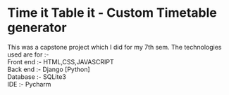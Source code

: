 
# Time it Table it - Custom Timetable generator

This was a capstone project which I did for my 7th sem.
The technologies used are for :-  
Front end :- HTML,CSS,JAVASCRIPT   
Back end :- Django [Python]  
Database :- SQLite3  
IDE :- Pycharm  
